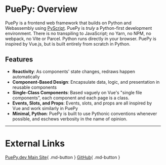 # PuePy: Overview

PuePy is a frontend web framework that builds on Python and Webassembly using [PyScript](https://pyscript.net). PuePy is
*truly* a Python-first development environment. There is no transpiling to JavaScript; no Yarn, no NPM, no webpack, no
Vite or Parcel. Python runs directly in your browser. PuePy is inspired by Vue.js, but is built entirely from scratch in
Python.

## Features

- **Reactivity**: As components' state changes, redraws happen automatically
- **Component-Based Design**: Encapsulate data, logic, and presentation in reusable components
- **Single-Class Components**: Based vaguely on Vue's "single file components", each component and each page is a class.
- **Events, Slots, and Props**: Events, slots, and props are all inspired by Vue and work similarly in PuePy
- **Minimal, Python**: PuePy is built to use Pythonic conventions whenever possible, and eschews verbosity in the name
  of opinion.

---

# External Links

[PuePy.dev Main Site](https://puepy.dev){ .md-button }
[GitHub](https://github.com/kkinder/puepy){ .md-button }
